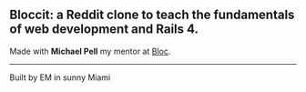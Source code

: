 ## Bloccit: a Reddit clone to teach the fundamentals of web development and Rails 4.

Made with **Michael Pell** my mentor at [Bloc](http://bloc.io).

___
Built by EM in sunny Miami

